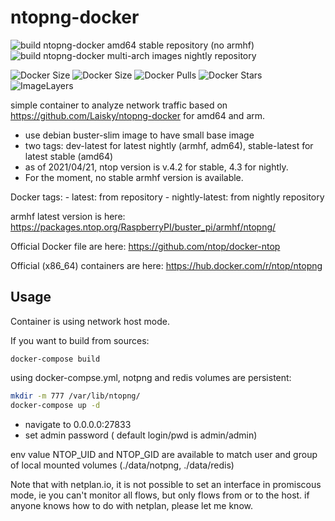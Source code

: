 # ntopng-docker

![build ntopng-docker amd64 stable repository (no armhf)](https://github.com/edgd1er/ntopng-docker/workflows/build%20ntopng-docker%20amd64%20image%20with%20stable%20repository%20(no%20armhf)/badge.svg?branch=master)
![build ntopng-docker multi-arch images nightly repository](https://github.com/edgd1er/ntopng-docker/workflows/build%20ntopng-docker%20multi-arch%20images%20with%20nightly%20repository/badge.svg?branch=master)

![Docker Size](https://badgen.net/docker/size/edgd1er/ntopng/dev-latest?icon=docker&label=Dev%20Size)
![Docker Size](https://badgen.net/docker/size/edgd1er/ntopng/stable-latest/?icon=docker&label=Stable%20Size)
![Docker Pulls](https://badgen.net/docker/pulls/edgd1er/ntopng?icon=docker&label=Pulls)
![Docker Stars](https://badgen.net/docker/stars/edgd1er/ntopng?icon=docker&label=Stars)
![ImageLayers](https://badgen.net/docker/layers/edgd1er/ntopng/dev-latest?icon=docker&label=Layers)

simple container to analyze network traffic based on https://github.com/Laisky/ntopng-docker for amd64 and arm.

* use debian buster-slim image to have small base image
* two tags: dev-latest for latest nightly (armhf, adm64), stable-latest for latest stable (amd64)
* as of 2021/04/21, ntop version is v.4.2 for stable, 4.3 for nightly.
* For the moment, no stable armhf version is available.

Docker tags:
    - latest: from  repository
    - nightly-latest: from nightly repository
    
armhf latest version is here: https://packages.ntop.org/RaspberryPI/buster_pi/armhf/ntopng/

Official Docker file are here: https://github.com/ntop/docker-ntop

Official (x86_64) containers are here:  https://hub.docker.com/r/ntop/ntopng

## Usage

Container is using network host mode.

If you want to build from sources:
```
docker-compose build
```

using docker-compse.yml, notpng and redis volumes are persistent:
```bash
mkdir -m 777 /var/lib/ntopng/
docker-compose up -d
```
- navigate to 0.0.0.0:27833
- set admin password ( default login/pwd is admin/admin)

env value NTOP_UID and NTOP_GID are available to match user and group of local mounted volumes (./data/notpng, ./data/redis)

Note that with netplan.io, it is not possible to set an interface in promiscous mode, ie you can't monitor all flows, but only flows from or to the host.
if anyone knows how to do with netplan, please let me know. 